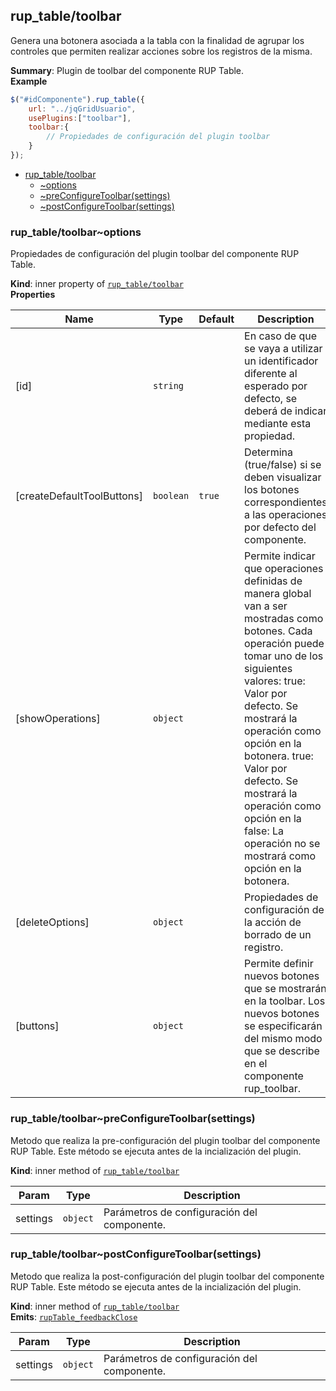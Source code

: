 <a name="module_rup_table/toolbar"></a>

## rup_table/toolbar
Genera una botonera asociada a la tabla con la finalidad de agrupar los controles que permiten realizar acciones sobre los registros de la misma.

**Summary**: Plugin de toolbar del componente RUP Table.  
**Example**  
```js
$("#idComponente").rup_table({	url: "../jqGridUsuario",	usePlugins:["toolbar"],	toolbar:{		// Propiedades de configuración del plugin toolbar	}});
```

* [rup_table/toolbar](#module_rup_table/toolbar)
    * [~options](#module_rup_table/toolbar..options)
    * [~preConfigureToolbar(settings)](#module_rup_table/toolbar..preConfigureToolbar)
    * [~postConfigureToolbar(settings)](#module_rup_table/toolbar..postConfigureToolbar)

<a name="module_rup_table/toolbar..options"></a>

### rup_table/toolbar~options
Propiedades de configuración del plugin toolbar del componente RUP Table.

**Kind**: inner property of [<code>rup_table/toolbar</code>](#module_rup_table/toolbar)  
**Properties**

| Name | Type | Default | Description |
| --- | --- | --- | --- |
| [id] | <code>string</code> |  | En caso de que se vaya a utilizar un identificador diferente al esperado por defecto, se deberá de indicar mediante esta propiedad. |
| [createDefaultToolButtons] | <code>boolean</code> | <code>true</code> | Determina (true/false) si se deben visualizar los botones correspondientes a las operaciones por defecto del componente. |
| [showOperations] | <code>object</code> |  | Permite indicar que operaciones definidas de manera global van a ser mostradas como botones. Cada operación puede tomar uno de los siguientes valores:  true: Valor por defecto. Se mostrará la operación como opción en la botonera.  true: Valor por defecto. Se mostrará la operación como opción en la  false: La operación no se mostrará como opción en la botonera. |
| [deleteOptions] | <code>object</code> |  | Propiedades de configuración de la acción de borrado de un registro. |
| [buttons] | <code>object</code> |  | Permite definir nuevos botones que se mostrarán en la toolbar. Los nuevos botones se especificarán del mismo modo que se describe en el componente rup_toolbar. |

<a name="module_rup_table/toolbar..preConfigureToolbar"></a>

### rup_table/toolbar~preConfigureToolbar(settings)
Metodo que realiza la pre-configuración del plugin toolbar del componente RUP Table.Este método se ejecuta antes de la incialización del plugin.

**Kind**: inner method of [<code>rup_table/toolbar</code>](#module_rup_table/toolbar)  

| Param | Type | Description |
| --- | --- | --- |
| settings | <code>object</code> | Parámetros de configuración del componente. |

<a name="module_rup_table/toolbar..postConfigureToolbar"></a>

### rup_table/toolbar~postConfigureToolbar(settings)
Metodo que realiza la post-configuración del plugin toolbar del componente RUP Table.Este método se ejecuta antes de la incialización del plugin.

**Kind**: inner method of [<code>rup_table/toolbar</code>](#module_rup_table/toolbar)  
**Emits**: [<code>rupTable_feedbackClose</code>](#module_rup_table+event_rupTable_feedbackClose)  

| Param | Type | Description |
| --- | --- | --- |
| settings | <code>object</code> | Parámetros de configuración del componente. |

